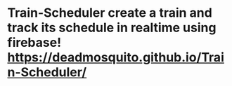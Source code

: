 # Train-Scheduler create a train and track its schedule in realtime using firebase! https://deadmosquito.github.io/Train-Scheduler/

